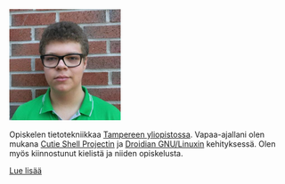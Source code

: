 ---
---

<img src="/img/eriki.jpg" width="200" />

Opiskelen tietotekniikkaa [Tampereen yliopistossa](https://tuni.fi). Vapaa-ajallani olen mukana [Cutie Shell Projectin](https://cutie-shell.org) ja [Droidian GNU/Linuxin](https://droidian.org) kehityksessä. Olen myös kiinnostunut kielistä ja niiden opiskelusta.

[Lue lisää](/fi/about)